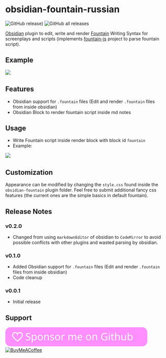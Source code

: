 # obsidian-fountain-russian
![GitHub release)](https://img.shields.io/github/v/release/Darakah/obsidian-fountain)
![GitHub all releases](https://img.shields.io/github/downloads/Darakah/obsidian-fountain/total)

[Obsidian](https://obsidian.md/) plugin to edit, write and render [Fountain](https://fountain.io/) Writing Syntax for screenplays and scripts (implements [fountain-js](https://github.com/mattdaly/Fountain.js) project to parse fountain script).

## Example

<img src="https://raw.githubusercontent.com/Darakah/obsidian-fountain/main/images/Example_1.png"/>

## Features
- Obsidian support for `.fountain` files (Edit and render `.fountain` files from inside obsidian)
- Obsidian Block to render fountain script inside md notes

## Usage
- Write Fountain script inside render block with block id `fountain`
- Example:

<img src="https://raw.githubusercontent.com/Darakah/obsidian-fountain/main/images/Example_2.png"/>

## Customization 
Appearance can be modified by changing the `style.css` found inside the `obsidian-fountain` plugin folder. Feel free to submit additional fancy css features (the current ones are the simple basics in default fountain).

## Release Notes

### v0.2.0
- Changed from using `markdownEditor` of obsidian to `CodeMirror` to avoid possible conflicts with other plugins and wasted parsing by obsidian.

### v0.1.0
- Added Obsidian support for `.fountain` files (Edit and render `.fountain` files from inside obsidian)
- Code cleanup 

### v0.0.1
- Initial release


## Support

[![Github Sponsorship](https://raw.githubusercontent.com/Darakah/Darakah/e0fe245eaef23cb4a5f19fe9a09a9df0c0cdc8e1/icons/github_sponsor_btn.svg)](https://github.com/sponsors/Darakah) [<img src="https://cdn.buymeacoffee.com/buttons/v2/default-yellow.png" alt="BuyMeACoffee" width="100">](https://www.buymeacoffee.com/darakah)
